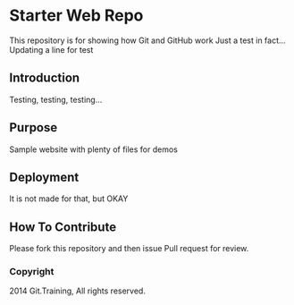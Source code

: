 # Starter Web Repo

This repository is for showing how Git and GitHub work
Just a test in fact... Updating a line for test

## Introduction

Testing, testing, testing...

## Purpose

Sample website with plenty of files for demos

## Deployment

It is not made for that, but OKAY

## How To Contribute

Please fork this repository and then issue Pull request for review.

### Copyright

2014 Git.Training, All rights reserved.